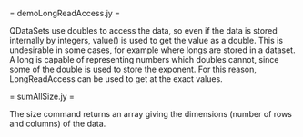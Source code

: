 = demoLongReadAccess.jy =

QDataSets use doubles to access the data, so even if the data is stored internally by integers, 
value() is used to get the value as a double.  This is undesirable in some cases, for example where 
longs are stored in a dataset.  A long is capable of representing numbers which doubles cannot, since
some of the double is used to store the exponent.  For this reason, LongReadAccess can be used to get
at the exact values.

= sumAllSize.jy =

The size command returns an array giving the dimensions (number of rows and columns) of the data.
